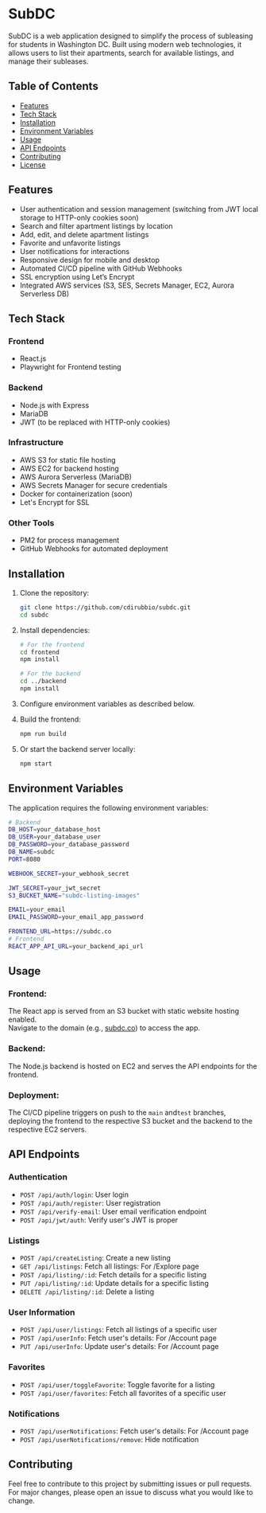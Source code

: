 # SubDC

SubDC is a web application designed to simplify the process of subleasing for students in Washington DC. Built using modern web technologies, it allows users to list their apartments, search for available listings, and manage their subleases.

## Table of Contents

- [Features](#features)
- [Tech Stack](#tech-stack)
- [Installation](#installation)
- [Environment Variables](#environment-variables)
- [Usage](#usage)
- [API Endpoints](#api-endpoints)
- [Contributing](#contributing)
- [License](#license)

## Features

- User authentication and session management (switching from JWT local storage to HTTP-only cookies soon)
- Search and filter apartment listings by location
- Add, edit, and delete apartment listings
- Favorite and unfavorite listings
- User notifications for interactions
- Responsive design for mobile and desktop
- Automated CI/CD pipeline with GitHub Webhooks
- SSL encryption using Let’s Encrypt
- Integrated AWS services (S3, SES, Secrets Manager, EC2, Aurora Serverless DB)

## Tech Stack

### Frontend
- React.js
- Playwright for Frontend testing

### Backend
- Node.js with Express
- MariaDB
- JWT (to be replaced with HTTP-only cookies)

### Infrastructure
- AWS S3 for static file hosting
- AWS EC2 for backend hosting
- AWS Aurora Serverless (MariaDB)
- AWS Secrets Manager for secure credentials
- Docker for containerization (soon)
- Let's Encrypt for SSL

### Other Tools
- PM2 for process management
- GitHub Webhooks for automated deployment

## Installation

1. Clone the repository:

    ```bash
    git clone https://github.com/cdirubbio/subdc.git
    cd subdc
    ```

2. Install dependencies:

    ```bash
    # For the frontend
    cd frontend
    npm install

    # For the backend
    cd ../backend
    npm install
    ```

3. Configure environment variables as described below.

4. Build the frontend:

    ```bash
    npm run build
    ```

5. Or start the backend server locally:

    ```bash
    npm start
    ```

## Environment Variables

The application requires the following environment variables:

```bash
# Backend
DB_HOST=your_database_host
DB_USER=your_database_user
DB_PASSWORD=your_database_password
DB_NAME=subdc
PORT=8080

WEBHOOK_SECRET=your_webhook_secret

JWT_SECRET=your_jwt_secret
S3_BUCKET_NAME="subdc-listing-images"

EMAIL=your_email
EMAIL_PASSWORD=your_email_app_password

FRONTEND_URL=https://subdc.co
# Frontend
REACT_APP_API_URL=your_backend_api_url
```

## Usage

### Frontend:
The React app is served from an S3 bucket with static website hosting enabled.  
Navigate to the domain (e.g., [subdc.co](https://subdc.co)) to access the app.

### Backend:
The Node.js backend is hosted on EC2 and serves the API endpoints for the frontend.

### Deployment:
The CI/CD pipeline triggers on push to the `main` and`test` branches, deploying the frontend to the respective S3 bucket and the backend to the respective EC2 servers.

## API Endpoints

### Authentication
- `POST /api/auth/login`: User login
- `POST /api/auth/register`: User registration
- `POST /api/verify-email`: User email verification endpoint
- `POST /api/jwt/auth`: Verify user's JWT is proper


### Listings
- `POST /api/createListing`: Create a new listing
- `GET /api/listings`: Fetch all listings: For /Explore page
- `POST /api/listing/:id`: Fetch details for a specific listing
- `PUT /api/listing/:id`: Update details for a specific listing
- `DELETE /api/listing/:id`: Delete a listing

### User Information
- `POST /api/user/listings`: Fetch all listings of a specific user
- `POST /api/userInfo`: Fetch user's details: For /Account page
- `PUT /api/userInfo`: Update user's details: For /Account page

### Favorites
- `POST /api/user/toggleFavorite`: Toggle favorite for a listing
- `POST /api/user/favorites`: Fetch all favorites of a specific user

### Notifications
- `POST /api/userNotifications`: Fetch user's details: For /Account page
- `POST /api/userNotifications/remove`: Hide notification

## Contributing

Feel free to contribute to this project by submitting issues or pull requests. For major changes, please open an issue to discuss what you would like to change.